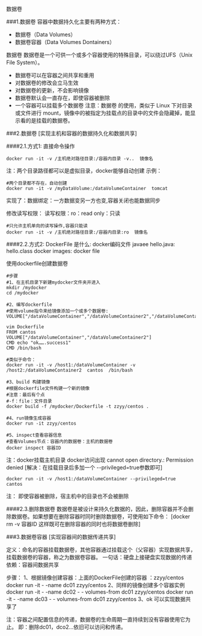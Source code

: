 数据卷


###1.数据卷
容器中数据持久化主要有两种方式：
* 数据卷（Data Volumes）
* 数据卷容器（Data Volumes Dontainers）

数据卷
数据卷是一个可供一个或多个容器使用的特殊目录，可以绕过UFS（Unix File System）。
* 数据卷可以在容器之间共享和重用
* 对数据卷的修改会立马生效
* 对数据卷的更新，不会影响镜像
* 数据卷默认会一直存在，即使容器被删除
* 一个容器可以挂载多个数据卷
注意：数据卷 的使用，类似于 Linux 下对目录或文件进行 mount，镜像中的被指定为挂载点的目录中的文件会隐藏掉，能显示看的是挂载的数据卷。


###2.数据卷
[实现主机和容器的数据持久化和数据共享]

####2.1.方式1: 直接命令操作
```shell script
docker run -it -v /主机绝对路径目录:/容器内目录 -v..  镜像名
```
注：两个目录路径都可以是虚拟目录，docker能够自动创建
示例：
```shell script
#两个目录都不存在，自动创建
docker run -it -v /myDataVolume:/dataVolumeContainer  tomcat
```
实现了：数据绑定：一方数据变另一方也变,容器关闭也能数据同步

修改读写权限：
读写权限：ro：read only：只读	
```shell script
#只允许主机单向的读写操作,容器只能读
docker run -it -v /主机绝对路径目录:/容器内目录:ro  镜像名
```																			


####2.2.方式2: DockerFile
是什么: docker编码文件
  javaee  hello.java: hello.class
  docker  images:  docker file
			
使用dockerfile创建数据卷
```shell script
#步骤
#1、在主机目录下新建mydocker文件夹并进入
mkdir /mydocker
cd /mydocker

#2、编写dockerfile
#使用volume指令来给镜像添加一个或多个数据卷: 
VOLUME["/dataVolumeContainer","/dataVolumeContainer2","/dataVolumeContainer3"]

vim Dockerfile
FROM cantos
VOLUME["/dataVolumeContainer","/dataVolumeContainer2"]
CMD echo "ok…….success1"
CMD /bin/bash

#类似于命令：
docker run -it -v /host1:/dataVolumeContainer -v /host2:/dataVolumeContainer2  cantos  /bin/bash

#3、build 构建镜像
#根据dockerfile文件构建一个新的镜像
#注意：最后有个点
#-f：file：文件目录
docker build -f /mydocker/Dockerfile -t zzyy/centos .    

#4、run镜像生成容器
docker run -it zzyy/centos

#5、inspect查看容器信息
#查看Volumes节点：容器内的数据卷：主机的数据卷
docker inspect 容器ID
```

注：docker挂载主机目录 docker访问出现 cannot open directory.: Permission denied
[解决：在挂载目录后多加一个 --privileged=true参数即可]
```shell script
docker run -it -v /host1:/dataVolumeContainer --privileged=true  cantos
```
  
注：
即使容器被删除，宿主机中的目录也不会被删除

####2.3.删除数据卷
数据卷是被设计来持久化数据的，因此，删除容器并不会删除数据卷。如果想要在删除容器时同时删除数据卷，可使用如下命令：
[docker rm -v 容器ID 这样既可在删除容器的同时也将数据卷删除]


###3.数据卷容器
[实现容器间的数据传递共享]

定义：命名的容器挂载数据卷，其他容器通过挂载这个（父容器）实现数据共享，挂载数据卷的容器，称之为数据卷容器。
一句话：硬盘上接硬盘实现数据的传递依赖：容器间数据共享
	
步骤：
1、根据镜像创建容器：上面的DockerFile创建的容器 ：zzyy/centos
	docker run -it - -name dc01 zzyy/centos
2、同样的镜像创建多个容器实例
	docker run -it - -name dc02  - - volumes-from dc01  zzyy/centos
	docker run -it - -name dc03  - - volumes-from dc01  zzyy/centos
3、ok 可以实现数据共享了

注：容器之间配置信息的传递，数据卷的生命周期一直持续到没有容器使用它为止。
即：删除dc01，dco2…依旧可以访问和传递。